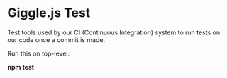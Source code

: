 Giggle.js Test
==============

Test tools used by our CI (Continuous Integration) system to run tests on our code once a commit is made.

Run this on top-level:

**npm test**
